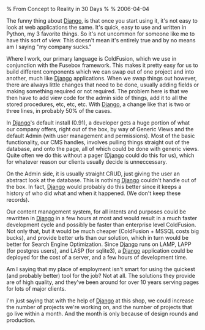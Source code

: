 % From Concept to Reality in 30 Days
% 
% 2006-04-04

The funny thing about [Django][1], is that once you start using it, it's not
easy to look at web applications the same. It's quick, easy to use and written
in Python, my 3 favorite things. So it's not uncommon for someone like me to
have this sort of view. This doesn't mean it's entirely true and by no means
am I saying "my company sucks."

Where I work, our primary language is ColdFusion, which we use in conjunction
with the Fusebox framework. This makes it pretty easy for us to build
different components which we can swap out of one project and into another,
much like [Django][1] applications. When we swap things out however, there are
always little changes that need to be done, usually adding fields or making
something required or not required. The problem here is that we then have to
add view code for the admin side of things, add it to all the stored
procedures, etc, etc, etc. With [Django][1], a change like that is two or
three lines, in probably 50% of the cases.

In [Django][1]'s default install (0.91), a developer gets a huge portion of
what our company offers, right out of the box, by way of Generic Views and the
default Admin (with user management and permissions). Most of the basic
functionality, our CMS handles, involves pulling things straight out of the
database, and onto the page, all of which could be done with generic views.
Quite often we do this without a pager ([Django][1] could do this for us),
which for whatever reason our clients usually decide is unneccessary.

On the Admin side, it is usually straight CRUD, just giving the user an
abstract look at the database. This is nothing [Django][1] couldn't handle out
of the box. In fact, [Django][1] would probably do this better since it keeps
a history of who did what and when it happened. (We don't keep these records).

Our content management system, for all intents and purposes could be rewritten
in [Django][1] in a few hours at most and would result in a much faster
development cycle and possibly be faster than enterprise level ColdFusion. Not
only that, but it would be much cheaper (ColdFusion + MSSQL costs big bucks),
and provide better urls than our solution, which in turn would be better for
Search Engine Optimization. Since [Django][1] runs on LAMP, LAPP (for postgres
users), and LASP (for sqlite3), a [Django][1] application could be deployed
for the cost of a server, and a few hours of development time.

Am I saying that my place of employment isn't smart for using the quickest
(and probably better) tool for the job? Not at all. The solutions they provide
are of high quality, and they've been around for over 10 years serving pages
for lots of major clients.

I'm just saying that with the help of [Django][1] at this shop, we could
increase the number of projects we're working on, and the number of projects
that go live within a month. And the month is only because of design rounds
and production.

   [1]: http://www.djangoproject.com (The Django Project)


